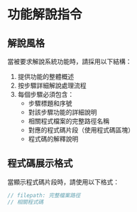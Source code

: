 # 功能解說指令

## 解說風格
當被要求解說系統功能時，請採用以下結構：
1. 提供功能的整體概述
2. 按步驟詳細解說處理流程
3. 每個步驟必須包含：
   - 步驟標題和序號
   - 對該步驟功能的詳細說明
   - 相關程式檔案的完整路徑名稱
   - 對應的程式碼片段（使用程式碼區塊）
   - 程式碼的解釋說明

## 程式碼展示格式
當顯示程式碼片段時，請使用以下格式：
```csharp
// filepath: 完整檔案路徑
// 相關程式碼